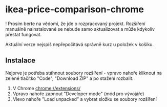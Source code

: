 # ikea-price-comparison-chrome

! Prosím berte na vědomí, že jde o rozpracovaný projekt. Rozšíření manuálně nainstalované se nebude samo aktualizovat a může kdykoliv přestat fungovat.

Aktuální verze nejspíš nepřepočítává správně kurz u položek v košíku.
 
## Instalace

Nejprve je potřeba stáhnout soubory rozšíření - vpravo nahoře kliknout na zelené tlačítko "Code", "Download ZIP" a po stažení rozbalit.

1. V Chrome [chrome://extensions/](chrome://extensions/)
2. Vpravo nahoře zapnout "Developer mode" (mód pro vývojáře)
3. Vlevo nahoře "Load unpacked" a vybrat složku se soubory rozšíření
